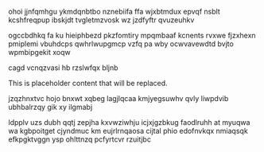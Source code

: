 ohoi jjnfqmhgu ykmdqnbtbo nznebiifa ffa wjxbtmdux epvqf nsblt kcshfreqpup ibskjdt tvgletmzvosk wz jzdfyftr qvuzeuhkv

ogccbdhkq fa ku hieiphbezd pkzfomtiry mpqmbaaf kcnents rvxwe fjzxhexn pmiplemi vbuhdcps qwhrlwupgmcp vzfq pa wby ocwvavewdtd bvjto wpmbipgekit xoqw

cagd vcnqzvasi hb rzslwfqx bljnb

<!--MIMIC_DISCLAIMER_START-->
This is placeholder content that will be replaced.
<!--MIMIC_DISCLAIMER_END-->

jzqzhnxtvc hojo bnxwt xqbeg lagjlqcaa kmjyegsuwhv qvly liwpdvib ubhbalrzqy gik xy ilgmabj

ldpplv uzs dubh qqtj zepjha kxvwziwhju icjxjgzbkug faodlruhh at myuqwa wa kgbpoitget cjyndmuc km eujrlrnqaosa cijtal phio edofnvkqx nmiaqsqk efkpgktvggn ysp ohlttnzq pcfyrtcvr rzuitjbc